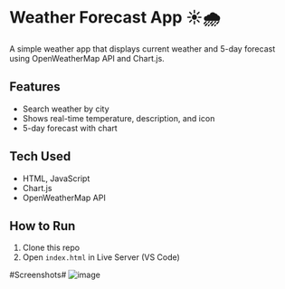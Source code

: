 # Weather Forecast App ☀️🌧️

A simple weather app that displays current weather and 5-day forecast using OpenWeatherMap API and Chart.js.

## Features
- Search weather by city
- Shows real-time temperature, description, and icon
- 5-day forecast with chart

## Tech Used
- HTML, JavaScript
- Chart.js
- OpenWeatherMap API

## How to Run
1. Clone this repo
2. Open `index.html` in Live Server (VS Code)

#Screenshots#
![image](https://github.com/user-attachments/assets/9ceab845-c079-415d-a9f9-27d7f9c1c09d)



